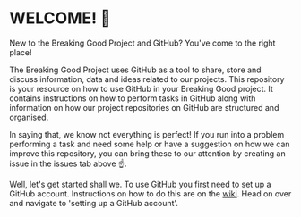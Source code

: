 # WELCOME! :wave:

New to the Breaking Good Project and GitHub? You've come to the right place!

The Breaking Good Project uses GitHub as a tool to share, store and discuss information, data and ideas related to our projects. This repository is your resource on how to use GitHub in your Breaking Good project. It contains instructions on how to perform tasks in GitHub along with information on how our project repositories on GitHub are structured and organised.

In saying that, we know not everything is perfect! If you run into a problem performing a task and need some help or have a suggestion on how we can improve this repository, you can bring these to our attention by creating an issue in the issues tab above :point_up:.

Well, let's get started shall we. To use GitHub you first need to set up a GitHub account. Instructions on how to do this are on the [wiki](https://github.com/TheBreakingGoodProject/GitHub-How-To-Guide/wiki). Head on over and navigate to 'setting up a GitHub account'.
